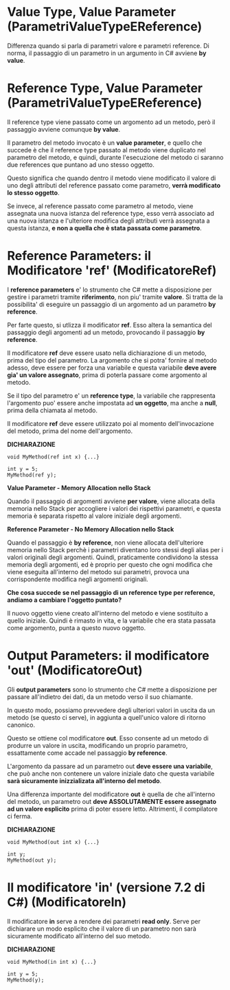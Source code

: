 # Value Type, Value Parameter (ParametriValueTypeEReference)

Differenza quando si parla di parametri valore e parametri reference.
Di norma, il passaggio di un parametro in un argumento in C# avviene **by value**.

# Reference Type, Value Parameter (ParametriValueTypeEReference)

Il reference type viene passato come un argomento ad un metodo, però il passaggio avviene comunque **by value**.

Il parametro del metodo invocato è un **value parameter**, e quello che succede è che il reference type passato al metodo viene duplicato nel parametro del metodo, e quindi, durante l'esecuzione del metodo ci saranno due references que puntano ad uno stesso oggetto.

Questo significa che quando dentro il metodo viene modificato il valore di uno degli attributi del reference passato come parametro, **verrà modificato lo stesso oggetto**.

Se invece, al reference passato come parametro al metodo, viene assegnata una nuova istanza del reference type, esso verrà associato ad una nuova istanza e l'ulteriore modifica degli attributi verrà assegnata a questa istanza, **e non a quella che è stata passata come parametro**.

# Reference Parameters: il Modificatore 'ref' (ModificatoreRef)

I **reference parameters** e' lo strumento che C# mette a disposizione per gestire i parametri tramite **riferimento**, non piu' tramite **valore**. Si tratta de la possibilita' di eseguire un passaggio di un argomento ad un parametro **by reference**.

Per farte questo, si utlizza il modificator **ref**. Esso altera la semantica del passaggio degli argomenti ad un metodo, provocando il passaggio **by reference**.

Il modificatore **ref** deve essere usato nella dichiarazione di un metodo, prima del tipo del parametro. La argomento che si potra' fornire al metodo adesso, deve essere per forza una variabile e questa variabile **deve avere gia' un valore assegnato**, prima di poterla passare come argomento al metodo.

Se il tipo del parametro e' un **reference type**, la variabile che rappresenta l'argomento puo' essere anche impostata ad **un oggetto**, ma anche a **null**, prima della chiamata al metodo.

Il modificatore **ref** deve essere utilizzato poi al momento dell'invocazione del metodo, prima del nome dell'argomento.

**DICHIARAZIONE**

```
void MyMethod(ref int x) {...}

int y = 5;
MyMethod(ref y);
```

**Value Parameter - Memory Allocation nello Stack**

Quando il passaggio di argomenti avviene **per valore**, viene allocata della memoria nello Stack per accogliere i valori dei rispettivi parametri, e questa memoria è separata rispetto al valore iniziale degli argomenti.

**Reference Parameter - No Memory Allocation nello Stack**

Quando el passaggio è **by reference**, non viene allocata dell'ulteriore memoria nello Stack perchè i parametri diventano loro stessi degli alias per i valori originali degli argomenti. Quindi, praticamente condividono la stessa memoria degli argomenti, ed è proprio per questo che ogni modifica che viene eseguita all'interno del metodo sui parametri, provoca una corrispondente modifica negli argomenti originali.

**Che cosa succede se nel passaggio di un reference type per reference, andiamo a cambiare l'oggetto puntato?**

Il nuovo oggetto viene creato all'interno del metodo e  viene sostituito a quello iniziale. Quindi è rimasto in vita, e la variabile che era stata passata come argomento, punta a questo nuovo oggetto.

# Output Parameters: il modificatore 'out' (ModificatoreOut)

Gli **output parameters** sono lo strumento che C# mette a disposizione per passare all'indietro dei dati, da un metodo verso il suo chiamante.

In questo modo, possiamo prevvedere degli ulteriori valori in uscita da un metodo (se questo ci serve), in aggiunta a quell'unico valore di ritorno canonico.

Questo se ottiene col modificatore **out**. Esso consente ad un metodo di produrre un valore in uscita, modificando un proprio parametro, essattamente come accade nel passaggio **by reference**.

L'argomento da passare ad un parametro out **deve essere una variabile**, che può anche non contenere un valore iniziale dato che questa variabile **sarà sicuramente inizzializata all'interno del metodo**.

Una differenza importante del modificatore **out** è quella de che all'interno del metodo, un parametro out **deve ASSOLUTAMENTE essere assegnato ad un valore esplicito** prima di poter essere letto. Altrimenti, il compilatore ci ferma.

**DICHIARAZIONE**

```
void MyMethod(out int x) {...}

int y;
MyMethod(out y);
```

# Il modificatore 'in' (versione 7.2 di C#) (ModificatoreIn)

Il modificatore **in** serve a rendere dei parametri **read only**. Serve per dichiarare un modo esplicito che il valore di un parametro non sarà sicuramente modificato all'interno del suo metodo.

**DICHIARAZIONE**

```
void MyMethod(in int x) {...}

int y = 5;
MyMethod(y);
```